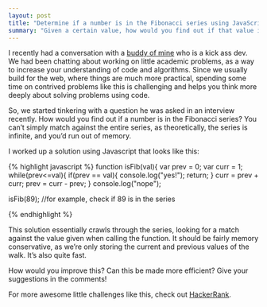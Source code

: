 ```yaml
---
layout: post
title: "Determine if a number is in the Fibonacci series using JavaScript"
summary: "Given a certain value, how would you find out if that value is in the Fibonacci series, in the most memory-conservative way? Let's look at how to get this done using JavaScript."
---
```


I recently had a conversation with a [buddy of mine](http://joshtronic.com) who is a kick ass dev. We had been chatting about working on little academic problems, as a way to increase your understanding of code and algorithms. Since we usually build for the web, where things are much more practical, spending some time on contrived problems like this is challenging and helps you think more deeply about solving problems using code.

So, we started tinkering with a question he was asked in an interview recently. How would you find out if a number is in the Fibonacci series? You can’t simply match against the entire series, as theoretically, the series is infinite, and you’d run out of memory.

I worked up a solution using Javascript that looks like this:

{% highlight javascript %}
function isFib(val){
 var prev = 0;
 var curr = 1;
 while(prev<=val){
   if(prev == val){
     console.log("yes!");
     return;
   }
   curr = prev + curr;
   prev = curr - prev;
 }
console.log("nope");

isFib(89); //for example, check if 89 is in the series

{% endhighlight %}

This solution essentially crawls through the series, looking for a match against the value given when calling the function. It should be fairly memory conservative, as we’re only storing the current and previous values of the walk. It’s also quite fast.

How would you improve this? Can this be made more efficient? Give your suggestions in the comments!

For more awesome little challenges like this, check out [HackerRank](http://www.hackerrank.com).